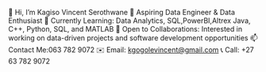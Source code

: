 👋 Hi, I’m Kagiso Vincent Serothwane
🚀 Aspiring Data Engineer & Data Enthusiast
🌱 Currently Learning: Data Analytics, SQL,PowerBI,Altrex Java, C++, Python, SQL, and MATLAB
🤝 Open to Collaborations: Interested in working on data-driven projects and software development opportunities
📫 Contact Me:063 782 9072
✉️ Email: kgogolevincent@gmail.com
📞 Call: +27 63 782 9072
<!--- KagisoVincent/KagisoVincent is a ✨ special ✨ repository because its `README.md` appears on your GitHub profile. You can click the Preview link to take a look at your changes. --->
